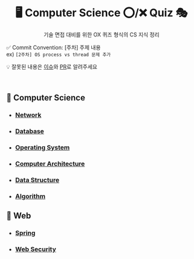 <div align=center>
  
# 🖥 Computer Science ⭕/❌ Quiz 🎭
기술 면접 대비를 위한 OX 퀴즈 형식의 CS 지식 정리

</div>

✅ Commit Convention: [주차] 주제 내용
<br>ex) `[2주차] OS process vs thread 문제 추가`

💡 잘못된 내용은 [이슈](https://github.com/lucycato-backend/Computer-Science-O-X-Quiz/issues)와 [PR](https://github.com/lucycato-backend/Computer-Science-O-X-Quiz/pulls)로 알려주세요

<br>

## 📍 Computer Science

- ### [Network](./Computer%20Science/Network/)
- ### [Database](./Computer%20Science/Database/)
- ### [Operating System](./Computer%20Science/Operating%20System/)
- ### [Computer Architecture](./Computer%20Science/Computer%20Architecture)
- ### [Data Structure](./Computer%20Science/Data%20Structure/)
- ### [Algorithm](./Computer%20Science/Algorithm)

## 📍 Web

- ### [Spring](./Web/Spring)
- ### [Web Security](./Computer%20Science/Web%20Security)
